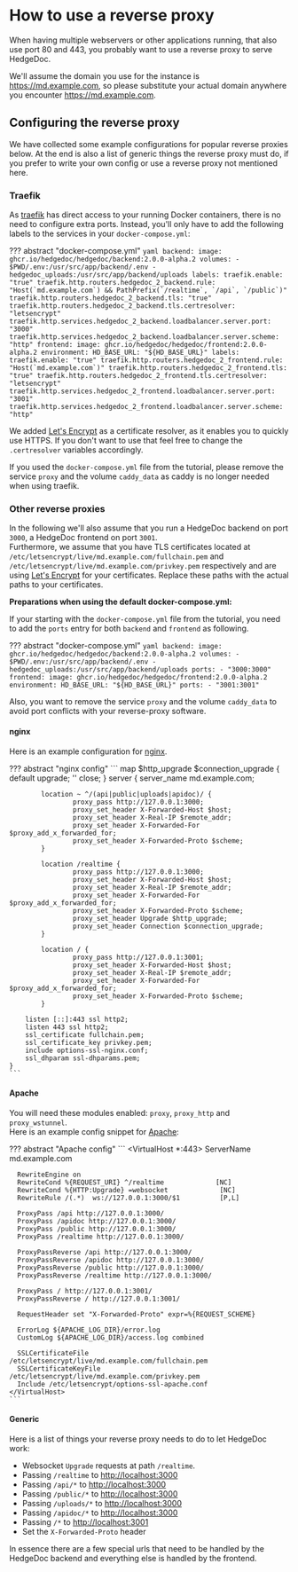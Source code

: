 # How to use a reverse proxy

<!-- markdownlint-disable proper-names -->

When having multiple webservers or other applications running, that also use
port 80 and 443, you probably want to use a reverse proxy to serve HedgeDoc.

We'll assume the domain you use for the instance is <https://md.example.com>, so please
substitute your actual domain anywhere you encounter <https://md.example.com>.

## Configuring the reverse proxy

We have collected some example configurations for popular reverse proxies below.
At the end is also a list of generic things the reverse proxy must do, if you prefer
to write your own config or use a reverse proxy not mentioned here.

### Traefik

As [traefik][traefik] has direct access to your running Docker containers, there is no need to
configure extra ports. Instead, you'll only have to add the following labels to the services
in your `docker-compose.yml`:

<!-- markdownlint-disable line-length no-space-in-code -->

??? abstract "docker-compose.yml"
    ```yaml
    backend:
      image: ghcr.io/hedgedoc/hedgedoc/backend:2.0.0-alpha.2
      volumes:
        - $PWD/.env:/usr/src/app/backend/.env
        - hedgedoc_uploads:/usr/src/app/backend/uploads
      labels:
        traefik.enable: "true"
        traefik.http.routers.hedgedoc_2_backend.rule: "Host(`md.example.com`) && PathPrefix(`/realtime`, `/api`, `/public`)"
        traefik.http.routers.hedgedoc_2_backend.tls: "true"
        traefik.http.routers.hedgedoc_2_backend.tls.certresolver: "letsencrypt"
        traefik.http.services.hedgedoc_2_backend.loadbalancer.server.port: "3000"
        traefik.http.services.hedgedoc_2_backend.loadbalancer.server.scheme: "http"
    frontend:
      image: ghcr.io/hedgedoc/hedgedoc/frontend:2.0.0-alpha.2
      environment:
        HD_BASE_URL: "${HD_BASE_URL}"
      labels:
        traefik.enable: "true"
        traefik.http.routers.hedgedoc_2_frontend.rule: "Host(`md.example.com`)"
        traefik.http.routers.hedgedoc_2_frontend.tls: "true"
        traefik.http.routers.hedgedoc_2_frontend.tls.certresolver: "letsencrypt"
        traefik.http.services.hedgedoc_2_frontend.loadbalancer.server.port: "3001"
        traefik.http.services.hedgedoc_2_frontend.loadbalancer.server.scheme: "http"
    ```

<!-- markdownlint-enable line-length no-space-in-code -->

We added [Let's Encrypt][letsencrypt] as a certificate resolver, as it enables you to
quickly use HTTPS. If you don't want to use that feel free to change
the `.certresolver` variables accordingly.

If you used the `docker-compose.yml` file from the tutorial, please remove
the service `proxy` and the volume `caddy_data` as caddy is no longer needed when using traefik.

### Other reverse proxies

In the following we'll also assume that you run a HedgeDoc backend on port `3000`,
a HedgeDoc frontend on port `3001`.  
Furthermore, we assume that you have TLS certificates located at
`/etc/letsencrypt/live/md.example.com/fullchain.pem`
and
`/etc/letsencrypt/live/md.example.com/privkey.pem` respectively
and are using [Let's Encrypt][letsencrypt] for your certificates.
Replace these paths with the actual paths to your certificates.

**Preparations when using the default docker-compose.yml:**

If your starting with the `docker-compose.yml` file from the tutorial,
you need to add the `ports` entry for both `backend` and `frontend` as following.

<!-- markdownlint-disable no-space-in-code -->

??? abstract "docker-compose.yml"
    ```yaml
    backend:
      image: ghcr.io/hedgedoc/hedgedoc/backend:2.0.0-alpha.2
      volumes:
        - $PWD/.env:/usr/src/app/backend/.env
        - hedgedoc_uploads:/usr/src/app/backend/uploads
      ports:
        - "3000:3000"
    frontend:
      image: ghcr.io/hedgedoc/hedgedoc/frontend:2.0.0-alpha.2
      environment:
        HD_BASE_URL: "${HD_BASE_URL}"
      ports:
        - "3001:3001"
    ```

<!-- markdownlint-enable no-space-in-code -->

Also, you want to remove the service `proxy` and the volume `caddy_data`
to avoid port conflicts with your reverse-proxy software.

#### nginx

Here is an example configuration for [nginx][nginx].

<!-- markdownlint-disable code-block-style -->

??? abstract "nginx config"
    ```
    map $http_upgrade $connection_upgrade {
            default upgrade;
            ''      close;
    }
    server {
            server_name md.example.com;

            location ~ ^/(api|public|uploads|apidoc)/ {
                    proxy_pass http://127.0.0.1:3000;
                    proxy_set_header X-Forwarded-Host $host;
                    proxy_set_header X-Real-IP $remote_addr;
                    proxy_set_header X-Forwarded-For $proxy_add_x_forwarded_for;
                    proxy_set_header X-Forwarded-Proto $scheme;
            }

            location /realtime {
                    proxy_pass http://127.0.0.1:3000;
                    proxy_set_header X-Forwarded-Host $host;
                    proxy_set_header X-Real-IP $remote_addr;
                    proxy_set_header X-Forwarded-For $proxy_add_x_forwarded_for;
                    proxy_set_header X-Forwarded-Proto $scheme;
                    proxy_set_header Upgrade $http_upgrade;
                    proxy_set_header Connection $connection_upgrade;
            }
    
            location / {
                    proxy_pass http://127.0.0.1:3001;
                    proxy_set_header X-Forwarded-Host $host; 
                    proxy_set_header X-Real-IP $remote_addr; 
                    proxy_set_header X-Forwarded-For $proxy_add_x_forwarded_for; 
                    proxy_set_header X-Forwarded-Proto $scheme;
            }
    
        listen [::]:443 ssl http2;
        listen 443 ssl http2;
        ssl_certificate fullchain.pem;
        ssl_certificate_key privkey.pem;
        include options-ssl-nginx.conf;
        ssl_dhparam ssl-dhparams.pem;
    }
    ```

<!-- markdownlint-disable code-block-style -->

#### Apache

You will need these modules enabled: `proxy`, `proxy_http` and `proxy_wstunnel`.  
Here is an example config snippet for [Apache][apache]:

<!-- markdownlint-disable code-block-style -->

??? abstract "Apache config"
    ```
    <VirtualHost *:443>
      ServerName md.example.com

      RewriteEngine on
      RewriteCond %{REQUEST_URI} ^/realtime             [NC]
      RewriteCond %{HTTP:Upgrade} =websocket             [NC]
      RewriteRule /(.*)  ws://127.0.0.1:3000/$1          [P,L]
    
      ProxyPass /api http://127.0.0.1:3000/
      ProxyPass /apidoc http://127.0.0.1:3000/
      ProxyPass /public http://127.0.0.1:3000/
      ProxyPass /realtime http://127.0.0.1:3000/
      
      ProxyPassReverse /api http://127.0.0.1:3000/
      ProxyPassReverse /apidoc http://127.0.0.1:3000/
      ProxyPassReverse /public http://127.0.0.1:3000/
      ProxyPassReverse /realtime http://127.0.0.1:3000/
      
      ProxyPass / http://127.0.0.1:3001/
      ProxyPassReverse / http://127.0.0.1:3001/
    
      RequestHeader set "X-Forwarded-Proto" expr=%{REQUEST_SCHEME}
            
      ErrorLog ${APACHE_LOG_DIR}/error.log
      CustomLog ${APACHE_LOG_DIR}/access.log combined
    
      SSLCertificateFile /etc/letsencrypt/live/md.example.com/fullchain.pem
      SSLCertificateKeyFile /etc/letsencrypt/live/md.example.com/privkey.pem
      Include /etc/letsencrypt/options-ssl-apache.conf
    </VirtualHost>
    ```

<!-- markdownlint-enable code-block-style -->

#### Generic

Here is a list of things your reverse proxy needs to do to let HedgeDoc work:

- Websocket `Upgrade` requests at path `/realtime`.
- Passing `/realtime` to <http://localhost:3000>
- Passing `/api/*` to <http://localhost:3000>
- Passing `/public/*` to <http://localhost:3000>
- Passing `/uploads/*` to <http://localhost:3000>
- Passing `/apidoc/*` to <http://localhost:3000>
- Passing `/*` to <http://localhost:3001>
- Set the `X-Forwarded-Proto` header 

In essence there are a few special urls that need to be handled by the HedgeDoc backend
and everything else is handled by the frontend.

<!-- markdownlint-enable proper-names -->

[traefik]: https://traefik.io/traefik/
[letsencrypt]: https://letsencrypt.org/
[nginx]: https://nginx.org/
[apache]: https://httpd.apache.org/
